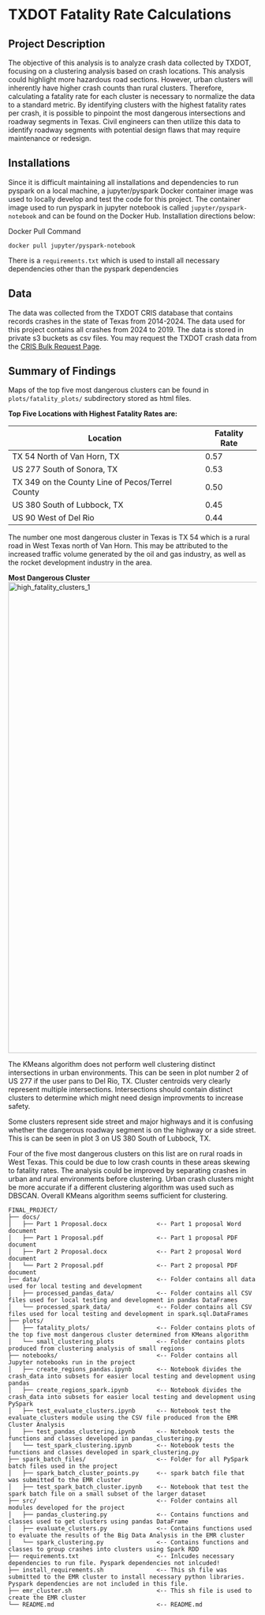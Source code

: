 # TXDOT Fatality Rate Calculations

## Project Description

The objective of this analysis is to analyze crash data collected by TXDOT, focusing on a clustering analysis based on crash locations. This analysis could highlight more hazardous road sections. However, urban clusters will inherently have higher crash counts than rural clusters. Therefore, calculating a fatality rate for each cluster is necessary to normalize the data to a standard metric. By identifying clusters with the highest fatality rates per crash, it is possible to pinpoint the most dangerous intersections and roadway segments in Texas. Civil engineers can then utilize this data to identify roadway segments with potential design flaws that may require maintenance or redesign.

## Installations

Since it is difficult maintaining all installations and dependencies to run pyspark on a local machine, a jupyter/pyspark Docker container image was used to locally develop and test the code for this project. The container image used to run pyspark in jupyter notebook is called `jupyter/pyspark-notebook` and can be found on the Docker Hub. Installation directions below:

Docker Pull Command

`docker pull jupyter/pyspark-notebook`

There is a `requirements.txt` which is used to install all necessary dependencies other than the pyspark dependencies

## Data

The data was collected from the TXDOT CRIS database that contains records crashes in the state of Texas from 2014-2024. The data used for this project contains all crashes from 2024 to 2019. The data is stored in private s3 buckets as csv files. You may request the TXDOT crash data from the [CRIS Bulk Request Page](https://www.txdot.gov/apps-cg/crash_records/form.htm).

## Summary of Findings

Maps of the top five most dangerous clusters can be found in `plots/fatality_plots/` subdirectory stored as html files.

**Top Five Locations with Highest Fatality Rates are:**

| Location                                   | Fatality Rate |
|--------------------------------------------|---------------|
| TX 54 North of Van Horn, TX                 | 0.57          |
| US 277 South of Sonora, TX                  | 0.53          |
| TX 349 on the County Line of Pecos/Terrel County | 0.50          |
| US 380 South of Lubbock, TX                | 0.45          |
| US 90 West of Del Rio                      | 0.44          |


The number one most dangerous cluster in Texas is TX 54 which is a rural road in West Texas north of Van Horn. This may be attributed to the increased traffic volume generated by the oil and gas industry, as well as the rocket development industry in the area.

**Most Dangerous Cluster**
<img width="953" alt="high_fatality_clusters_1" src="https://github.com/user-attachments/assets/8197d3e7-421c-470f-aceb-6fa7b5b7c498">

The KMeans algorithm does not perform well clustering distinct intersections in urban environments. This can be seen in plot number 2 of US 277 if the user pans to Del Rio, TX. Cluster centroids very clearly represent multiple intersections. Intersections should contain distinct clusters to determine which might need design improvments to increase safety.

Some clusters represent side street and major highways and it is confusing whether the dangerous roadway segment is on the highway or a side street. This is can be seen in plot 3 on US 380 South of Lubbock, TX. 

Four of the five most dangerous clusters on this list are on rural roads in West Texas. This could be due to low crash counts in these areas skewing to fatality rates. The analysis could be improved by separating crashes in urban and rural environments before clustering. Urban crash clusters might be more accurate if a different clustering algorithm was used such as DBSCAN. Overall KMeans algorithm seems sufficient for clustering.

```
FINAL_PROJECT/
├── docs/
│   ├── Part 1 Proposal.docx              <-- Part 1 proposal Word document
│   ├── Part 1 Proposal.pdf               <-- Part 1 proposal PDF document
│   ├── Part 2 Proposal.docx              <-- Part 2 proposal Word document
│   └── Part 2 Proposal.pdf               <-- Part 2 proposal PDF document
├── data/                                 <-- Folder contains all data used for local testing and development 
│   ├── processed_pandas_data/            <-- Folder contains all CSV files used for local testing and development in pandas DataFrames
│   └── processed_spark_data/             <-- Folder contains all CSV files used for local testing and development in spark.sql.DataFrames
├── plots/ 
│   ├── fatality_plots/                   <-- Folder contains plots of the top five most dangerous cluster determined from KMeans algorithm
│   └── small_clustering_plots            <-- Folder contains plots produced from clustering analysis of small regions
├── notebooks/                            <-- Folder contains all Jupyter notebooks run in the project
│   ├── create_regions_pandas.ipynb       <-- Notebook divides the crash_data into subsets for easier local testing and development using pandas
│   ├── create_regions_spark.ipynb        <-- Notebook divides the crash_data into subsets for easier local testing and development using PySpark
│   ├── test_evaluate_clusters.ipynb      <-- Notebook test the evaluate_clusters module using the CSV file produced from the EMR Cluster Analysis
│   ├── test_pandas_clustering.ipynb      <-- Notebook tests the functions and classes developed in pandas_clustering.py
│   └── test_spark_clustering.ipynb       <-- Notebook tests the functions and classes developed in spark_clustering.py
├── spark_batch_files/                    <-- Folder for all PySpark batch files used in the project
│   ├── spark_batch_cluster_points.py     <-- spark batch file that was submitted to the EMR cluster 
│   ├── test_spark_batch_cluster.ipynb    <-- Notebook that test the spark batch file on a small subset of the larger dataset
├── src/                                  <-- Folder contains all modules developed for the project
│   ├── pandas_clustering.py              <-- Contains functions and classes used to get clusters using pandas DataFrame
│   ├── evaluate_clusters.py              <-- Contains functions used to evaluate the results of the Big Data Analysis in the EMR cluster
│   └── spark_clustering.py               <-- Contains functions and classes to group crashes into clusters using Spark RDD
├── requirements.txt                      <-- Inlcudes necessary dependencies to run file. Pyspark dependencies not inlcuded!
├── install_requirements.sh               <-- This sh file was submitted to the EMR cluster to install necessary python libraries. Pyspark dependencies are not included in this file.
├── emr_cluster.sh                        <-- This sh file is used to create the EMR cluster 
└── README.md                             <-- README.md
```
